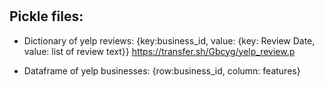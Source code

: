 # 
## Pickle files:

* Dictionary of yelp reviews: {key:business_id, value: {key: Review Date, value: list of review text}}
https://transfer.sh/Gbcyg/yelp_review.p

* Dataframe of yelp businesses: {row:business_id, column: features}
